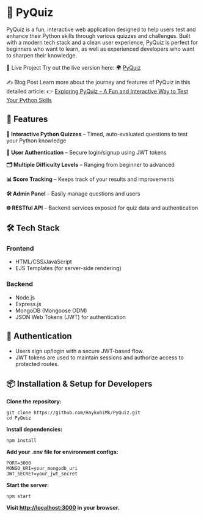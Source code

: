 # 🧠 PyQuiz
PyQuiz is a fun, interactive web application designed to help users test and enhance their Python skills through various quizzes and challenges. Built with a modern tech stack and a clean user experience, PyQuiz is perfect for beginners who want to learn, as well as experienced developers who want to sharpen their knowledge.

📡 Live Project
Try out the live version here:
🌍 [PyQuiz](https://pyquiz.picsartacademy.am/)

✍️ Blog Post
Learn more about the journey and features of PyQuiz in this detailed article:
👉 [Exploring PyQuiz – A Fun and Interactive Way to Test Your Python Skills](https://medium.com/@haykuhimkrtchyan09/exploring-pyquiz-a-fun-and-interactive-way-to-test-your-python-skills-c62cecd2f37c)


## 🚀 Features

**🧪 Interactive Python Quizzes** – Timed, auto-evaluated questions to test your Python knowledge

**👥 User Authentication** – Secure login/signup using JWT tokens

**🗂 Multiple Difficulty Levels** – Ranging from beginner to advanced

**📊 Score Tracking** – Keeps track of your results and improvements

**🛠 Admin Panel** – Easily manage questions and users

**🌐 RESTful API** – Backend services exposed for quiz data and authentication


## 🛠 Tech Stack
### Frontend

* HTML/CSS/JavaScript
* EJS Templates (for server-side rendering)

### Backend

* Node.js
* Express.js
* MongoDB (Mongoose ODM)
* JSON Web Tokens (JWT) for authentication

## 🔐 Authentication
* Users sign up/login with a secure JWT-based flow.
* JWT tokens are used to maintain sessions and authorize access to protected routes.

## 📦 Installation & Setup for Developers
**Clone the repository:**
```
git clone https://github.com/HaykuhiMk/PyQuiz.git
cd PyQuiz
```

**Install dependencies:**

`npm install`

**Add your .env file for environment configs:**
```
PORT=3000
MONGO_URI=your_mongodb_uri
JWT_SECRET=your_jwt_secret
```

**Start the server:**

`npm start`

**Visit [http://localhost:3000](http://localhost:3000) in your browser.**







